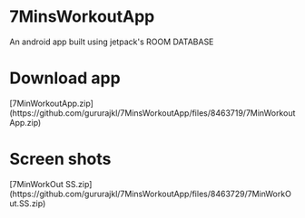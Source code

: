 # 7MinsWorkoutApp
An android app built using jetpack's ROOM DATABASE
<h1>Download app</h1>
[7MinWorkoutApp.zip](https://github.com/gururajkl/7MinsWorkoutApp/files/8463719/7MinWorkoutApp.zip)

<h1>Screen shots</h1>
[7MinWorkOut SS.zip](https://github.com/gururajkl/7MinsWorkoutApp/files/8463729/7MinWorkOut.SS.zip)
